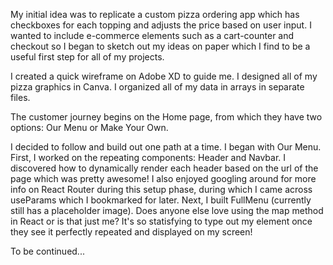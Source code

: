 My initial idea was to replicate a custom pizza ordering app which has checkboxes for each topping and adjusts the price based on user input. I wanted to include e-commerce elements such as a cart-counter and checkout so I began to sketch out my ideas on paper which I find to be a useful first step for all of my projects.

I created a quick wireframe on Adobe XD to guide me. I designed all of my pizza graphics in Canva. I organized all of my data in arrays in separate files.

The customer journey begins on the Home page, from which they have two options: Our Menu or Make Your Own.

I decided to follow and build out one path at a time. I began with Our Menu. 
First, I worked on the repeating components: Header and Navbar. I discovered how to dynamically render each header based on the url of the page which was pretty awesome! I also enjoyed googling around for more info on React Router during this setup phase, during which I came across useParams which I bookmarked for later.
Next, I built FullMenu (currently still has a placeholder image). Does anyone else love using the map method in React or is that just me? It's so statisfying to type out my element once they see it perfectly repeated and displayed on my screen!

To be continued...
